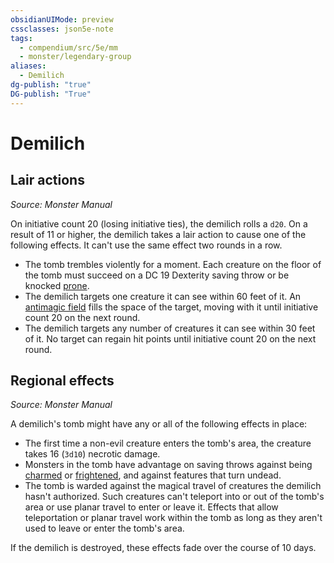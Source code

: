 ```yaml
---
obsidianUIMode: preview
cssclasses: json5e-note
tags:
  - compendium/src/5e/mm
  - monster/legendary-group
aliases:
  - Demilich
dg-publish: "true"
DG-publish: "True"
---
```

# Demilich

## Lair actions
_Source: Monster Manual_

On initiative count 20 (losing initiative ties), the demilich rolls a `d20`. On a result of 11 or higher, the demilich takes a lair action to cause one of the following effects. It can't use the same effect two rounds in a row.

- The tomb trembles violently for a moment. Each creature on the floor of the tomb must succeed on a DC 19 Dexterity saving throw or be knocked [prone](rules/conditions.md#prone).  
- The demilich targets one creature it can see within 60 feet of it. An [antimagic field](compendium/spells/antimagic-field.md) fills the space of the target, moving with it until initiative count 20 on the next round.  
- The demilich targets any number of creatures it can see within 30 feet of it. No target can regain hit points until initiative count 20 on the next round.  

## Regional effects
_Source: Monster Manual_

A demilich's tomb might have any or all of the following effects in place:

- The first time a non-evil creature enters the tomb's area, the creature takes 16 (`3d10`) necrotic damage.  
- Monsters in the tomb have advantage on saving throws against being [charmed](rules/conditions.md#charmed) or [frightened](rules/conditions.md#frightened), and against features that turn undead.  
- The tomb is warded against the magical travel of creatures the demilich hasn't authorized. Such creatures can't teleport into or out of the tomb's area or use planar travel to enter or leave it. Effects that allow teleportation or planar travel work within the tomb as long as they aren't used to leave or enter the tomb's area.  

If the demilich is destroyed, these effects fade over the course of 10 days.